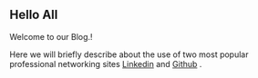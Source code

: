 
## Hello All

Welcome to our Blog.!

Here we will briefly describe about the use of two most popular professional networking sites [Linkedin](linkedin.com)
and [Github](github.com) .
